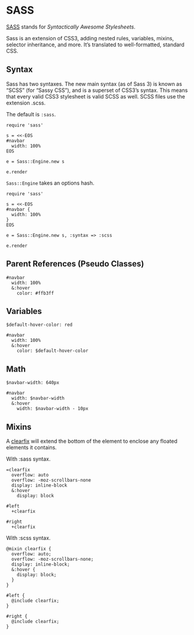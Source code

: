 SASS
====

[SASS](http://sass-lang.com/) stands for *Syntactically Awesome Stylesheets*.

Sass is an extension of CSS3, adding nested rules, variables, mixins, selector inheritance, and more. It’s translated to well-formatted, standard CSS.

Syntax
------

Sass has two syntaxes. The new main syntax (as of Sass 3) is known as “SCSS” (for “Sassy CSS”), and is a superset of CSS3’s syntax. This means that every valid CSS3 stylesheet is valid SCSS as well. SCSS files use the extension .scss.

The default is `:sass`.

    require 'sass'

    s = <<-EOS
    #navbar
      width: 100%
    EOS

    e = Sass::Engine.new s

    e.render

`Sass::Engine` takes an options hash.

    require 'sass'

    s = <<-EOS
    #navbar {
      width: 100%
    }
    EOS

    e = Sass::Engine.new s, :syntax => :scss

    e.render

Parent References (Pseudo Classes)
----------------------------------

    #navbar
      width: 100%
      &:hover
        color: #ffb3ff

Variables
---------

    $default-hover-color: red

    #navbar
      width: 100%
      &:hover
        color: $default-hover-color

Math
----

    $navbar-width: 640px

    #navbar
      width: $navbar-width
      &:hover
        width: $navbar-width - 10px

Mixins
------

A [clearfix](http://www.sitepoint.com/simple-clearing-of-floats/) will extend the bottom of the element to enclose any floated elements it contains.

With :sass syntax.

    =clearfix
      overflow: auto
      overflow: -moz-scrollbars-none
      display: inline-block
      &:hover
        display: block

    #left
      +clearfix

    #right
      +clearfix

With :scss syntax.

    @mixin clearfix { 
      overflow: auto;
      overflow: -moz-scrollbars-none;
      display: inline-block;
      &:hover {
        display: block;
      }
    }

    #left {
      @include clearfix;
    }

    #right {
      @include clearfix;
    }

